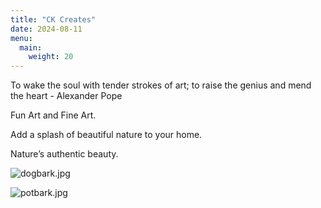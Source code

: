 ```yaml
---
title: "CK Creates"
date: 2024-08-11
menu: 
  main:
    weight: 20
---
```


To wake the soul with tender strokes of art; to raise the genius and mend the heart    - Alexander Pope

Fun Art and Fine Art.

Add a splash of beautiful nature to your home.

Nature’s authentic beauty.

![dogbark.jpg](/images/dogbark.jpg)

![potbark.jpg](/images/potbark.jpg)
